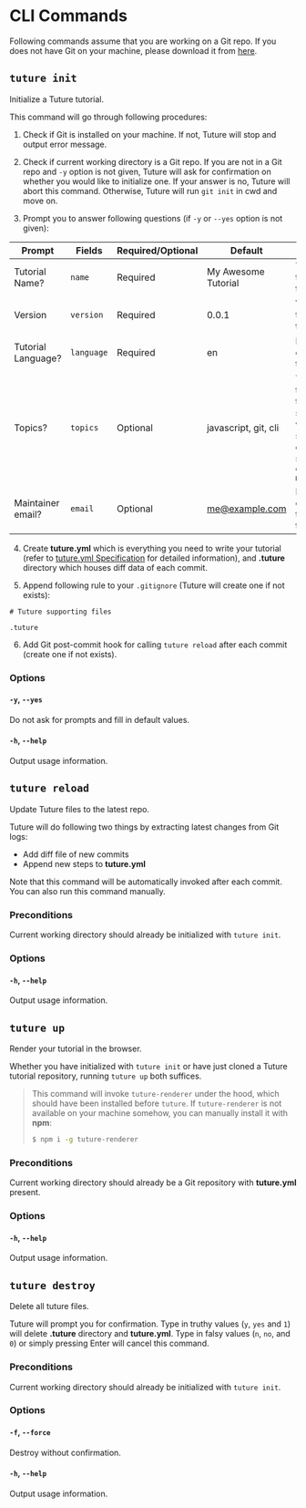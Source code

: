 # CLI Commands

Following commands assume that you are working on a Git repo. If you does not have Git on your machine, please download it from [here](https://git-scm.com/downloads).

## `tuture init`

Initialize a Tuture tutorial.

This command will go through following procedures:

1. Check if Git is installed on your machine. If not, Tuture will stop and output error message.

2. Check if current working directory is a Git repo. If you are not in a Git repo and `-y` option is not given, Tuture will ask for confirmation on whether you would like to initialize one. If your answer is no, Tuture will abort this command. Otherwise, Tuture will run `git init` in cwd and move on.

3. Prompt you to answer following questions (if `-y` or `--yes` option is not given):

| Prompt             | Fields     | Required/Optional | Default            | Meaning                                                      |
| ------------------ | ---------- | ----------------- | ------------------ | ------------------------------------------------------------ |
| Tutorial Name?     | `name`     | Required          | My Awesome Tutorial | Title of this tutorial                                       |
| Version | `version` | Required          | 0.0.1            | Version of this tutorial        |
| Tutorial Language? | `language` | Required  | en           | Language of this tutorial |
| Topics? | `topics` | Optional  | javascript,  git, cli | Topics of this tutorial, separated with spaces or commas, such as `express, mongodb` |
| Maintainer email? | `email` | Optional | me@example.com | Maintainer email of this tutorial |

4. Create **tuture.yml** which is everything you need to write your tutorial (refer to [tuture.yml Specification](TUTURE_YML_SPEC.md) for detailed information), and **.tuture** directory which houses diff data of each commit.

5. Append following rule to your `.gitignore` (Tuture will create one if not exists):

```
# Tuture supporting files

.tuture
```

6. Add Git post-commit hook for calling `tuture reload` after each commit (create one if not exists).

### Options

#### `-y`, `--yes`

Do not ask for prompts and fill in default values.

#### `-h`, `--help`

Output usage information.

## `tuture reload`

Update Tuture files to the latest repo.

Tuture will do following two things by extracting latest changes from Git logs:

- Add diff file of new commits
- Append new steps to **tuture.yml**

Note that this command will be automatically invoked after each commit. You can also run this command manually.

### Preconditions

Current working directory should already be initialized with `tuture init`.

### Options

#### `-h`, `--help`

Output usage information.

## `tuture up`

Render your tutorial in the browser.

Whether you have initialized with `tuture init` or have just cloned a Tuture tutorial repository, running `tuture up` both suffices.

> This command will invoke `tuture-renderer` under the hood, which should have been installed before `tuture`. If `tuture-renderer` is not available on your machine somehow, you can manually install it with **npm**:
> ```bash
> $ npm i -g tuture-renderer
> ```

### Preconditions

Current working directory should already be a Git repository with **tuture.yml** present.

### Options

#### `-h`, `--help`

Output usage information.

## `tuture destroy`

Delete all tuture files.

Tuture will prompt you for confirmation. Type in truthy values (`y`, `yes` and `1`) will delete **.tuture** directory and **tuture.yml**. Type in falsy values (`n`, `no`, and `0`) or simply pressing Enter will cancel this command.

### Preconditions

Current working directory should already be initialized with `tuture init`.

### Options

#### `-f`, `--force`

Destroy without confirmation.

#### `-h`, `--help`

Output usage information.
